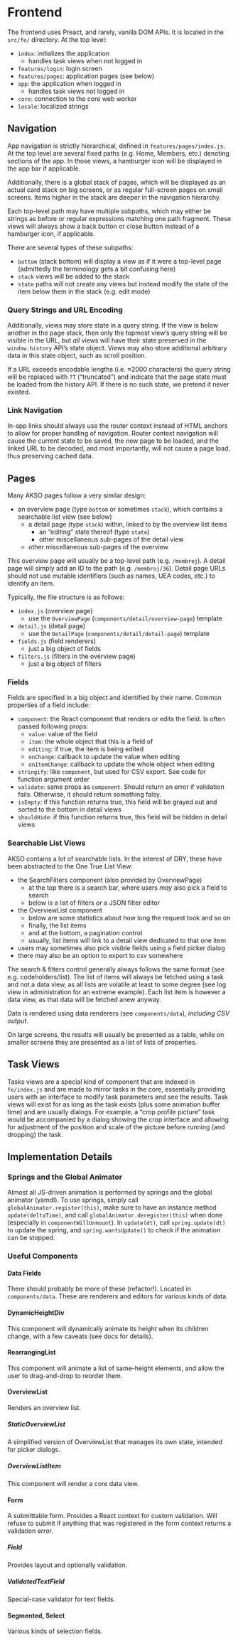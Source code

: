 # Frontend
The frontend uses Preact, and rarely, vanilla DOM APIs.
It is located in the `src/fe/` directory.
At the top level:

- `index`: initializes the application
    - handles task views when not logged in
- `features/login`: login screen
- `features/pages`: application pages (see below)
- `app`: the application when logged in
    - handles task views not logged in
- `core`: connection to the core web worker
- `locale`: localized strings

## Navigation
App navigation is strictly hierarchical, defined in `features/pages/index.js`.
At the top level are several fixed paths (e.g. Home, Members, etc.) denoting sections of the app.
In those views, a hamburger icon will be displayed in the app bar if applicable.

Additionally, there is a global stack of pages, which will be displayed as an actual card stack on big screens,
or as regular full-screen pages on small screens.
Items higher in the stack are deeper in the navigation hierarchy.

Each top-level path may have multiple subpaths, which may either be strings as before or regular expressions matching one path fragment.
These views will always show a back button or close button instead of a hamburger icon, if applicable.

There are several types of these subpaths:

- `bottom` (stack bottom) will display a view as if it were a top-level page (admittedly the terminology gets a bit confusing here)
- `stack` views will be added to the stack
- `state` paths will not create any views but instead modify the state of the item below them in the stack (e.g. edit mode)

### Query Strings and URL Encoding
Additionally, views may store state in a query string.
If the view is below another in the page stack,
then only the topmost view’s query string will be visible in the URL, but *all* views will have their state preserved in the `window.history` API’s state object.
Views may also store additional arbitrary data in this state object, such as scroll position.

If a URL exceeds encodable lengths (i.e. ≈2000 characters) the query string will be replaced with `?T` (“truncated”)
and indicate that the page state must be loaded from the history API.
If there is no such state, we pretend it never existed.

### Link Navigation
In-app links should always use the router context instead of HTML anchors to allow for proper handling of navigation. Router context navigation will cause the current state to be saved, the new page to be loaded, and the linked URL to be decoded, and most importantly, will not cause a page load, thus preserving cached data.

## Pages
Many AKSO pages follow a very similar design:

- an overview page (type `bottom` or sometimes `stack`), which contains a searchable list view (see below)
    + a detail page (type `stack`) within, linked to by the overview list items
        * an “editing” state thereof (type `state`)
        * other miscellaneous sub-pages of the detail view
    + other miscellaneous sub-pages of the overview

This overview page will usually be a top-level path (e.g. `/membroj`). A detail page will simply add an ID to the path (e.g. `/membroj/36`). Detail page URLs should not use mutable identifiers (such as names, UEA codes, etc.) to identify an item.

Typically, the file structure is as follows:

- `index.js` (overview page)
    - use the `OverviewPage` (`components/detail/overview-page`) template
- `detail.js` (detail page)
    - use the `DetailPage` (`components/detail/detail-page`) template
- `fields.js` (field renderers)
    - just a big object of fields
- `filters.js` (filters in the overview page)
    - just a big object of filters

### Fields
Fields are specified in a big object and identified by their name.
Common properties of a field include:

- `component`: the React component that renders or edits the field. Is often passed following props:
    - `value`: value of the field
    - `item`: the whole object that this is a field of
    - `editing`: if true, the item is being edited
    - `onChange`: callback to update the value when editing
    - `onItemChange`: callback to update the whole object when editing
- `stringify`: like `component`, but used for CSV export. See code for function argument order
- `validate`: same props as `component`. Should return an error if validation fails. Otherwise, it should return something falsy.
- `isEmpty`: if this function returns true, this field will be grayed out and sorted to the bottom in detail views
- `shouldHide`: if this function returns true, this field will be hidden in detail views

### Searchable List Views
AKSO contains a lot of searchable lists. In the interest of DRY, these have been abstracted to the One True List View:

- the SearchFilters component (also provided by OverviewPage)
    - at the top there is a search bar, where users *may* also pick a field to search
    - below is a list of filters *or* a JSON filter editor
- the OverviewList component
    - below are some statistics about how long the request took and so on
    - finally, the list items
    - and at the bottom, a pagination control
    - usually, list items will link to a detail view dedicated to that one item
- users may sometimes also pick visible fields using a field picker dialog
- there may also be an option to export to csv somewhere

The search & filters control generally always follows the same format (see e.g. codeholders/list).
The list of items will always be fetched using a task and not a data view, as all lists are volatile at least to some degree (see log view in administration for an extreme example).
Each list item is however a data view, as that data will be fetched anew anyway.

Data is rendered using data renderers (see `components/data`), *including CSV output*.

On large screens, the results will usually be presented as a table,
while on smaller screens they are presented as a list of lists of properties.

## Task Views
Tasks views are a special kind of component that are indexed in `fe/index.js` and are made to mirror tasks in the core,
essentially providing users with an interface to modify task parameters and see the results.
Task views will exist for as long as the task exists (plus some animation buffer time) and are usually dialogs.
For example, a “crop profile picture” task would be accompanied by a dialog showing the crop interface and allowing for adjustment of the position and scale of the picture before running (and dropping) the task.

## Implementation Details
### Springs and the Global Animator
Almost all JS-driven animation is performed by springs and the global animator (yamdl).
To use springs, simply call `globalAnimator.register(this)`, make sure to have an instance method `update(deltaTime)`, and call `globalAnimator.deregister(this)` when done (especially in `componentWillUnmount`).
In `update(dt)`, call `spring.update(dt)` to update the spring, and `spring.wantsUpdate()` to check if the animation can be stopped.

### Useful Components
#### Data Fields
There should probably be more of these (refactor!). Located in `components/data`. These are renderers and editors for various kinds of data.

#### DynamicHeightDiv
This component will dynamically animate its height when its children change, with a few caveats (see docs for details).

#### RearrangingList
This component will animate a list of same-height elements, and allow the user to drag-and-drop to reorder them.

#### OverviewList
Renders an overview list.

##### StaticOverviewList
A simplified version of OverviewList that manages its own state, intended for picker dialogs.

##### OverviewListItem
This component will render a core data view.

#### Form
A submittable form. Provides a React context for custom validation. Will refuse to submit if anything that was registered in the form context returns a validation error.

##### Field
Provides layout and optionally validation.

##### ValidatedTextField
Special-case validator for text fields.

#### Segmented, Select
Various kinds of selection fields.
